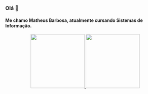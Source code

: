 ### Olá 👋

<!--
**matxg/matxg** is a ✨ _special_ ✨ repository because its `README.md` (this file) appears on your GitHub profile.

Here are some ideas to get you started:

- 🔭 I’m currently working on ...
- 🌱 I’m currently learning ...
- 👯 I’m looking to collaborate on ...
- 🤔 I’m looking for help with ...
- 💬 Ask me about ...
- 📫 How to reach me: ...
- 😄 Pronouns: ...
- ⚡ Fun fact: ...
-->

<h4>Me chamo Matheus Barbosa, atualmente cursando Sistemas de Informação.</h4>

<style>
  .stats{
    display:inline;
  }
</style>

<div align="center">
  <a href="https://linktr.ee/matheus.barbosa">
  <img class="stats" height="170em" src="https://github-readme-stats.vercel.app/api?username=matxg&show_icons=true&theme=dracula&include_all_commits=true&count_private=true"/>
  <img class="stats" height="170em" src="https://github-readme-stats.vercel.app/api/top-langs/?username=matxg&layout=compact&langs_count=7&theme=dracula"/>
</div>

